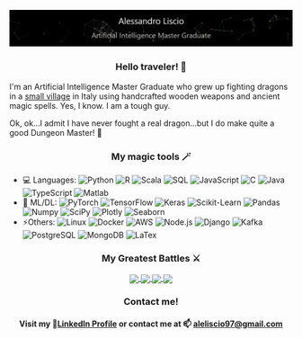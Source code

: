 <!-- PRESENTATION GIF --->
![](https://raw.githubusercontent.com/AlessandroLiscio/AlessandroLiscio/master/Profile.gif)

<!-- ABOUT ME --->

<h3 align="center"> Hello traveler! 👋 </h3>

I'm an Artificial Intelligence Master Graduate who grew up fighting dragons in a [small village](https://www.wikiwand.com/en/Montecarotto) in Italy using handcrafted wooden weapons and ancient magic spells. Yes, I know. I am a tough guy.

Ok, ok...I admit I have never fought a real dragon...but I do make quite a good Dungeon Master! 🔮

<!-- TECHNOLOGIES --->

<h3 align="center"> My magic tools 🪄 </h3>
 
- 💻 Languages:
![Python](https://img.shields.io/badge/-Python-000?&logo=Python)
![R](https://img.shields.io/badge/-R-000?&logo=R)
![Scala](https://img.shields.io/badge/-Scala-000?&logo=Scala)
![SQL](https://img.shields.io/badge/-SQL-000?&logo=MySQL)
![JavaScript](https://img.shields.io/badge/-JavaScript-000?&logo=JavaScript)
![C](https://img.shields.io/badge/-C-000?&logo=C)
![Java](https://img.shields.io/badge/-Java-000?&logo=Java&logoColor=007396)
![TypeScript](https://img.shields.io/badge/-TypeScript-000?&logo=TypeScript)
![Matlab](https://img.shields.io/badge/-Matlab-000?&logo=Matlab)
 - 🤖 ML/DL:
![PyTorch](https://img.shields.io/badge/-PyTorch-000?&logo=PyTorch)
![TensorFlow](https://img.shields.io/badge/-TensorFlow-000?&logo=TensorFlow)
![Keras](https://img.shields.io/badge/-Keras-000?&logo=Keras)
![Scikit-Learn](https://img.shields.io/badge/-Scikit--Learn-000?&logo=scikit-learn)
![Pandas](https://img.shields.io/badge/-Pandas-000?&logo=Pandas)
![Numpy](https://img.shields.io/badge/-Numpy-000?&logo=Numpy)
![SciPy](https://img.shields.io/badge/-SciPy-000?&logo=SciPy)
![Plotly](https://img.shields.io/badge/-Plotly-000?&logo=Plotly)
![Seaborn](https://img.shields.io/badge/-Seaborn-000?&logo=Seaborn)
 - ⚡Others:
![Linux](https://img.shields.io/badge/-Linux-000?&logo=Linux)
![Docker](https://img.shields.io/badge/-Docker-000?&logo=Docker)
![AWS](https://img.shields.io/badge/-AWS-000?&logo=Amazon-AWS&logoColor=F90)
![Node.js](https://img.shields.io/badge/-Node.js-000?&logo=node.js)
![Django](https://img.shields.io/badge/-Django-000?&logo=Django)
![Kafka](https://img.shields.io/badge/-Kafka-000?&logo=apachekafka)
![PostgreSQL](https://img.shields.io/badge/-PostgreSQL-000?&logo=PostgreSQL)
![MongoDB](https://img.shields.io/badge/-MongoDB-000?&logo=MongoDB)
![LaTex](https://img.shields.io/badge/-LaTex-000?&logo=latex)

<!-- PROJECTS --->

<h3 align="center"> My Greatest Battles ⚔️ </h3>

<p align="center">
 
 <a href="https://github.com/AlessandroLiscio/DeepComedyGenerator">
   <img align="center" src="https://github-readme-stats.vercel.app/api/pin/?username=AlessandroLiscio&repo=DeepComedyGenerator&title_color=ffffff&text_color=c9cacc&icon_color=2bbc8a&bg_color=1d1f21&?" />
 </a>

 <a href="https://github.com/AlessandroLiscio/NLP_SQuAD_Project">
   <img align="center" src="https://github-readme-stats.vercel.app/api/pin/?username=AlessandroLiscio&repo=NLP_SQuAD_Project&title_color=ffffff&text_color=c9cacc&icon_color=2bbc8a&bg_color=1d1f21&?" />
 </a>

 <a href="https://github.com/AlessandroLiscio/Soil-Heritage-Knowledge-Graph">
   <img align="center" src="https://github-readme-stats.vercel.app/api/pin/?username=AlessandroLiscio&repo=Soil-Heritage-Knowledge-Graph&title_color=ffffff&text_color=c9cacc&icon_color=2bbc8a&bg_color=1d1f21&?" />
 </a>

 <a href="https://github.com/AlessandroLiscio/StayHealthy">
   <img align="center" src="https://github-readme-stats.vercel.app/api/pin/?username=AlessandroLiscio&repo=StayHealthy&title_color=ffffff&text_color=c9cacc&icon_color=2bbc8a&bg_color=1d1f21&?" />
 </a>

</p>

<!-- CONTACTS --->

<h3 align="center"> Contact me! </h3>

<h4 align="center">
 
 Visit my 🏃[LinkedIn Profile](https://www.linkedin.com/in/alessandro-liscio-483027192/) or contact me at 📫 aleliscio97@gmail.com 
 
<h4>
 
 
<!-- GITHUB PROFILE STATS
<img height="137px" src="https://github-readme-stats.vercel.app/api?username=AlessandroLiscio&hide_title=true&hide_border=true&show_icons=true&include_all_commits=true&count_private=true&line_height=21&text_color=000&icon_color=000&bg_color=0,ea6161,ffc64d,fffc4d,52fa5a&theme=graywhite" /><img height="137px" src="https://github-readme-stats.vercel.app/api/top-langs/?username=adamalston&hide=html&hide_title=true&hide_border=true&layout=compact&langs_count=6&exclude_repo=comp426,Redventures-Movie-Quotes&text_color=000&icon_color=fff&bg_color=0,52fa5a,4dfcff,c64dff&theme=graywhite" /></a>
-->
